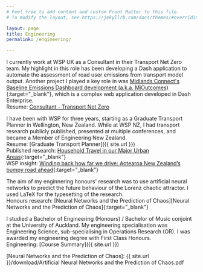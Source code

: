 ```yaml
---
# Feel free to add content and custom Front Matter to this file.
# To modify the layout, see https://jekyllrb.com/docs/themes/#overriding-theme-defaults

layout: page
title: Engineering
permalink: /engineering/

---
```


I currently work at WSP UK as a Consultant in their Transport Net Zero team. My highlight in this role has been developing a Dash application to automate the assessment of road user emissions from transport model output. Another project I played a key role in was [Midlands Connect's Baseline Emissions Dashboard development (a.k.a. MiOutcomes)][Midlands Connect Baseline Emissions Dashboard]{:target="_blank"}, which is a complex web application developed in Dash Enterprise. \
Resume: [Consultant - Transport Net Zero][Resume: Consultant - Transport Net Zero]

I have been with WSP for three years, starting as a Graduate Transport Planner in Wellington, New Zealand. While at WSP NZ, I had transport research publicly published, presented at multiple conferences, and became a Member of Engineering New Zealand.\
Resume: [Graduate Transport Planner]({{ site.url }})\
Published research: [Household Travel in our Major Urban Areas](https://nzta.govt.nz/resources/household-travel-in-our-major-urban-areas){:target="_blank"}\
WSP insight: [Winding back how far we drive: Aotearoa New Zealand’s bumpy road ahead](https://www.wsp.com/en-nz/insights/winding-back-how-far-we-drive){:target="_blank"}

The aim of my enginnering honours' research was to use artificial neural networks to predict the future behaviour of the Lorenz chaotic attractor. I used LaTeX for the typesetting of the research.\
Honours research: [Neural Networks and the Prediction of Chaos][Neural Networks and the Prediction of Chaos]{:target="_blank"}

I studied a Bachelor of Engineering (Honours) / Bachelor of Music conjoint at the University of Auckland. My engineering specialisation was Engineering Science, sub-specialising in Operations Research (OR). I was awarded my engineering degree with First Class Honours.\
Engineering: [Course Summary]({{ site.url }})

[Midlands Connect Baseline Emissions Dashboard]: https://www.midlandsconnect.uk/projects/data/
[Resume: Consultant - Transport Net Zero]: {{site.url}}
[Neural Networks and the Prediction of Chaos]: {{ site.url }}/download/Artificial Neural Networks and the Prediction of Chaos.pdf
